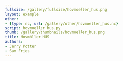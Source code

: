 ```yaml
---
fullsize: /gallery/fullsize/hovmoeller_hus.png
layout: example
other:
- {type: nc, url: /gallery/other/hovmoeller_hus.nc}
script: hovmoeller_hus.py
thumb: /gallery/thumbnails/hovmoeller_hus.png
title: Hovmöller HUS
authors: 
- Jerry Potter
- Sam Fries
---
```

